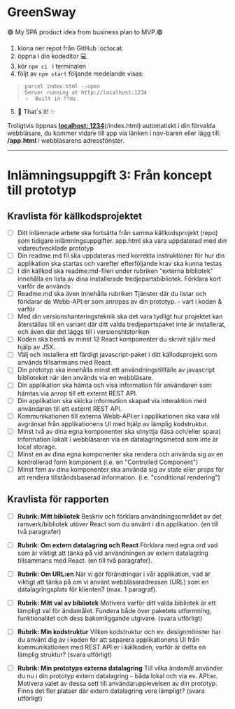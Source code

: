 # GreenSway
🟢 My SPA product idea from business plan to MVP.🟢

1. klona ner repot från GitHub :octocat:
2. öppna i din kodeditor :computer:
3. kör ```npm ci ``` i terminalen 
4. följt av ```npm start``` följande medelande visas: 
 > ```green-sway@1.0.0 start
 > parcel index.html --open
 > Server running at http://localhost:1234 
 > ✨  Built in ??ms.

5. 🚀 That´s it!  ✨

Troligtvis öppnas **[localhost: 1234](http://localhost:1234)**(/index.html) automatiskt i din förvalda webbläsare, du kommer vidare till app via länken i nav-baren eller lägg till: **/app.html** i webbläsarens adressfönster.
__________________________________________________________________________________________________________________________________________________________________________________________________________________________________________________________________________________________________________________________________________________________________

# Inlämningsuppgift 3: Från koncept till prototyp

## Kravlista för källkodsprojektet
- [ ] Ditt inlämnade arbete ska fortsätta från samma källkodsprojekt (repo) som tidigare inlämningsuppgifter. app.html ska vara uppdaterad med din vidareutvecklade prototyp
- [ ] Din readme.md fil ska uppdateras med korrekta instruktioner för hur din applikation ska startas och varefter efterföljande krav ska kunna testas
- [ ] I din källkod ska readme.md-filen under rubriken "externa bibliotek" innehålla en lista av dina installerade tredjepartsbibliotek. Förklara kort varför de används
- [ ] Readme.md ska även innehålla rubriken Tjänster där du listar och förklarar de Webb-API:er som anropas av din prototyp. - vart i koden & varför
- [ ] Med din versionshanteringsteknik ska det vara tydligt hur projektet kan återställas till en variant där ditt valda tredjepartspaket inte är installerat, och även där det läggs till i versionshistoriken
- [ ] Koden ska bestå av minst 12 React komponenter du skrivit själv med hjälp av JSX.
- [ ] Välj och installera ett färdigt javascript-paket i ditt källodsprojekt som används tillsammans med React.
- [ ] Din prototyp ska innehålla minst ett användningstillfälle av javascript biblioteket när den används via en webbläsare.
- [ ] Din applikation ska hämta och visa information för användaren som hämtas via anrop till ett externt REST API.
- [ ] Din applikation ska skicka information skapad via interaktion med användaren till ett externt REST API.
- [ ] Kommunikationen till externa Webb-API:er i applikationen ska vara väl avgränsat från applikationens UI med hjälp av lämplig kodstruktur.
- [ ] Minst två av dina egna komponenter ska utnyttja (läsa och/eller spara) information lokalt i webbläsaren via en datalagringsmetod som inte är local storage.
- [ ] Minst en av dina egna komponenter ska rendera och använda sig av en kontrollerad form komponent (i.e. en "Controlled Component")
- [ ] Minst fem av dina komponenter ska använda sig av state eller props för att rendera tillståndsbaserad information. (i.e. "conditional rendering")

## Kravlista för rapporten
- [ ] **Rubrik: Mitt bibliotek** Beskriv och förklara användningsområdet av det ramverk/bibliotek utöver React som du använt i din applikation. (en till två paragrafer)
- [ ] **Rubrik: Om extern datalagring och React** Förklara med egna ord vad som är viktigt att tänka på vid användningen av extern datalagring tillsammans med React. (en till två paragrafer).
- [ ] **Rubrik: Om URL:en** När vi gör förändringar i vår applikation, vad är viktigt att tänka på om vi använt webbläsaradressen (URL) som en datalagringsplats för klienten? (max. 1 paragraf).
- [ ] **Rubrik: Mitt val av bibliotek** Motivera varför ditt valda bibliotek är ett lämpligt val för ändamålet. Fundera både över paketets utformning, funktionalitet och dess bakomliggande utgivare. (svara utförligt)
- [ ] **Rubrik: Min kodstruktur** Vilken kodstruktur och ev. designmönster har du använt dig av i koden för att separera applikationens UI från kommunikationen med REST API:er i källkoden, varför är detta en lämplig struktur? (svara utförligt)
- [ ] **Rubrik: Min prototyps externa datalagring** Till vilka ändamål använder du nu i din prototyp extern datalagring - båda lokal och via ev. API:er. Motivera valet av dessa sett till användarupplevelsen av din prototyp. Finns det fler platser där extern datalagring vore lämpligt? (svara utförligt)




